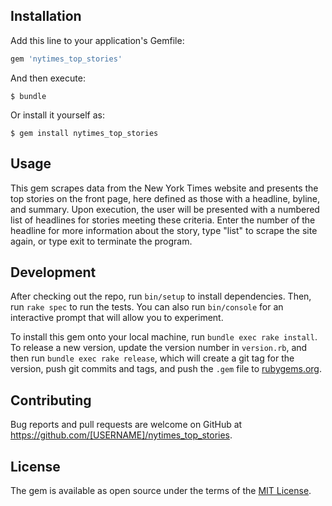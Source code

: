 ## Installation

Add this line to your application's Gemfile:

```ruby
gem 'nytimes_top_stories'
```

And then execute:

    $ bundle

Or install it yourself as:

    $ gem install nytimes_top_stories

## Usage

This gem scrapes data from the New York Times website and presents the top stories
on the front page, here defined as those with a headline, byline, and summary.
Upon execution, the user will be presented with a numbered list of headlines for stories
meeting these criteria. Enter the number of the headline for more information
about the story, type "list" to scrape the site again, or type exit to terminate the program.

## Development

After checking out the repo, run `bin/setup` to install dependencies. Then, run `rake spec` to run the tests. You can also run `bin/console` for an interactive prompt that will allow you to experiment.

To install this gem onto your local machine, run `bundle exec rake install`. To release a new version, update the version number in `version.rb`, and then run `bundle exec rake release`, which will create a git tag for the version, push git commits and tags, and push the `.gem` file to [rubygems.org](https://rubygems.org).

## Contributing

Bug reports and pull requests are welcome on GitHub at https://github.com/[USERNAME]/nytimes_top_stories.

## License

The gem is available as open source under the terms of the [MIT License](http://opensource.org/licenses/MIT).

